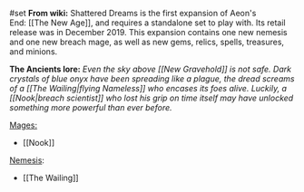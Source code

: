 #set 
__From wiki:__
Shattered Dreams is the first expansion of Aeon's End: [[The New Age]], and requires a standalone set to play with. Its retail release was in December 2019. This expansion contains one new nemesis and one new breach mage, as well as new gems, relics, spells, treasures, and minions.

__The Ancients lore:__
_Even the sky above [[New Gravehold]] is not safe. Dark crystals of blue onyx have been spreading like a plague, the dread screams of a [[The Wailing|flying Nameless]] who encases its foes alive. Luckily, a [[Nook|breach scientist]] who lost his grip on time itself may have unlocked something more powerful than ever before._

<u>Mages:</u>
+ [[Nook]]

<u>Nemesis</u>:
+ [[The Wailing]]

